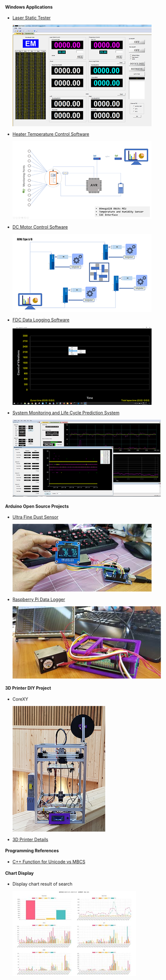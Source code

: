 <!-- <img src="\Coset2.PNG"> -->
<!-- <img src="\Coset3.PNG"> -->
#### Windows Applications ####

- [Laser Static Tester](laserStaticTester.md)

     ![Image](/images/Gui-c1-sm.PNG)

- [Heater Temperature Control Software](sensorMonitor.md) 

     ![Image](/images/SensorMonitorBD-sm.png)

- [DC Motor Control Software](dcMotorControl.md)

     ![Image](/images/RemaTypeAB-sm.png)

- [FDC Data Logging Software](fdcTestSoftware.md)

     ![Image](/images/FDC-Logger-sm.png)

- [System Monitoring and Life Cycle Prediction System](senLogPerformPredictor.md)

     ![Image](/images/SensorLoggingSystem-sm.png)

#### Arduino Open Source Projects ####

- [Ultra Fine Dust Sensor](fineDustSensor.md)

     ![Image](/images/arduinoDustSensor-sm.jpg)

- [Raspberry Pi Data Logger](raspLogger.md)

     ![Image](/images/raspberryLogger-sm.jpg)

#### 3D Printer DIY Project ####

- CoreXY 

     ![Image](/images/3dPrinterT1.png)

- [3D Printer Details](https://blog.daum.net/dhlee421/17)


#### Programming References ####

- [C++ Function for Unicode vs MBCS](cppfunction_table.md)

#### Chart Display ####

- Display chart result of search

     ![Image](/images/chartjs-txtschsm.jpg)
